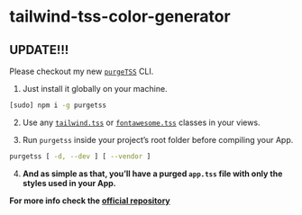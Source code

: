 # tailwind-tss-color-generator

## UPDATE!!!
Please checkout my new [`purgeTSS`](https://github.com/macCesar/purgeTSS) CLI.

1. Just install it globally on your machine.
```bash
[sudo] npm i -g purgetss
```

2. Use any [`tailwind.tss`](https://github.com/macCesar/tailwind-tss-color-generator/blob/master/app/styles/tailwind.tss) or [`fontawesome.tss`](https://github.com/macCesar/tailwind-tss-color-generator/blob/master/app/styles/fontawesome.tss) classes in your views.

3. Run `purgetss` inside your project’s root folder before compiling your App.
```bash
purgetss [ -d, --dev ] [ --vendor ]
```

4. **And as simple as that, you’ll have a purged `app.tss` file with only the styles used in your App.**

**For more info check the [official repository](https://github.com/macCesar/purgeTSS)**
